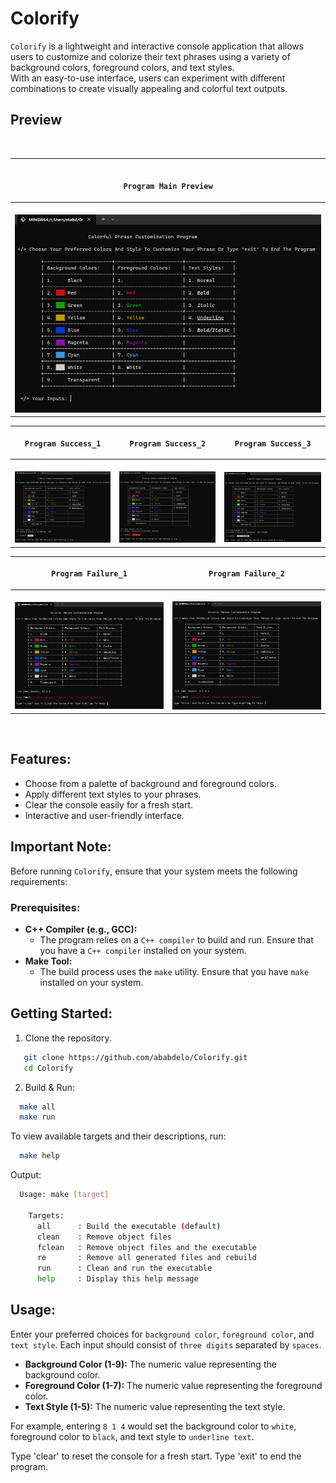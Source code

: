 # Colorify

` Colorify ` is a lightweight and interactive console application that allows users to customize and colorize their text phrases using a variety of background colors, foreground colors, and text styles.<br> With an easy-to-use interface, users can experiment with different combinations to create visually appealing and colorful text outputs.

## Preview
<br>

  |       <p align="center"> <br> ` Program Main Preview ` <br> </p>       |
  | :----------------------------------------------: |
  | <br> <a><img src=https://github.com/ababdelo/Colorify/blob/preview/preview/main.png> </a> <br> |

  |       <p align="center"> `Program Success_1` </p>       |    <p align="center"> `Program Success_2` </p>     |       <p align="center"> `Program Success_3` </p>       |
  | :----------------------------------------------: | :------------------------------------------: | :----------------------------------------------: |
  | <br> <a><img src=https://github.com/ababdelo/Colorify/blob/preview/preview/success_1.png> </a> <br> | <br> <a> <img src=https://github.com/ababdelo/Colorify/blob/preview/preview/success_2.png> </a> <br> | <br> <a><img src=https://github.com/ababdelo/Colorify/blob/preview/preview/success_3.png> </a> <br> |

  |       <p align="center"> `Program Failure_1` </p>       |    <p align="center"> `Program Failure_2` </p>     |
  | :----------------------------------------------: | :------------------------------------------: |
  | <br> <a><img src=https://github.com/ababdelo/Colorify/blob/preview/preview/failure_1.png> </a> <br> | <br> <a> <img src=https://github.com/ababdelo/Colorify/blob/preview/preview/failure_2.png> </a> <br> |

<br>

## Features:

- Choose from a palette of background and foreground colors.
- Apply different text styles to your phrases.
- Clear the console easily for a fresh start.
- Interactive and user-friendly interface.

## Important Note:

Before running ` Colorify `, ensure that your system meets the following requirements:

### Prerequisites:

- **C++ Compiler (e.g., GCC):**
  - The program relies on a ` C++ compiler ` to build and run. Ensure that you have a ` C++ compiler ` installed on your system.
- **Make Tool:**
  - The build process uses the ` make ` utility. Ensure that you have ` make ` installed on your system.

## Getting Started:

1. Clone the repository.
  ```bash
     git clone https://github.com/ababdelo/Colorify.git
     cd Colorify
  ```

2. Build & Run:
  ```bash
    make all
    make run
  ```

To view available targets and their descriptions, run:

```bash
  make help
```
Output:

```bash
  Usage: make [target]
  
    Targets:
      all      : Build the executable (default)
      clean    : Remove object files
      fclean   : Remove object files and the executable
      re       : Remove all generated files and rebuild
      run      : Clean and run the executable
      help     : Display this help message
```

## Usage:

Enter your preferred choices for ` background color `, ` foreground color `, and ` text style `. Each input should consist of ` three digits ` separated by ` spaces `.

- **Background Color (1-9):** The numeric value representing the background color.
- **Foreground Color (1-7):** The numeric value representing the foreground color.
- **Text Style (1-5):** The numeric value representing the text style.

For example, entering `8 1 4` would set the background color to ` white `, foreground color to ` black `, and text style to ` underline text `.

Type 'clear' to reset the console for a fresh start. Type 'exit' to end the program.
